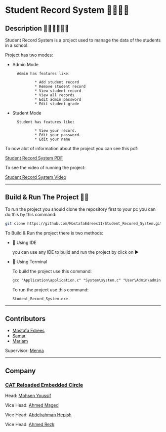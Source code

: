 # Student Record System 👨‍🎓👨‍🎓

## Description 👨🏾‍💻👨🏾‍💻
Student Record System is a project used to manage the data of the students in a school.

Project has two modes:

* Admin Mode
        
        Admin has features like:
        
                * Add student record
                * Remove student record
                * View student record
                * View all records
                * Edit admin password
                * Edit student grade

* Student Mode
        
        Student has features like:
        
                * View your record.
                * Edit your password.
                * Edit your name

To now alot of information about the project you can see this pdf:

[Student Record System PDF](https://drive.google.com/file/d/1G6d5u4RAeCquRJj-CYL04ESjOv4DDs8D/view?fbclid=IwAR36UkQcqMqWNTfCBJi3xcmbf4kOvFjw5pKQdI7BnKv9ZBoO2BbEgW0D6-E)

To see the video of running the project:

[Student Record System Video](https://drive.google.com/file/d/1G6d5u4RAeCquRJj-CYL04ESjOv4DDs8D/view?fbclid=IwAR36UkQcqMqWNTfCBJi3xcmbf4kOvFjw5pKQdI7BnKv9ZBoO2BbEgW0D6-E)
___

## Build & Run The Project 🔨🔨
To run the project you should clone the repository first to your pc you can do this by this command:

```bash
git clone https://github.com/MostafaEdrees11/Student_Recored_System.git
```

To Build & Run the project there is two methods:
* 📍 Using IDE

    you can use any IDE to build and run the project by click on ▶️ 
* 📍 Using Terminal

    To build the project use this command:
    ```gcc
    gcc "Application\application.c" "System\system.c" "User\Admin\admin.c" "User\Student\student.c" -o Student_Record_System.exe
    ```

    To run the project use this command:
    ```gcc
    Student_Record_System.exe
    ```
___

## Contributors
* [Mostafa Edrees](https://www.linkedin.com/in/mostafa-edrees-427373225/)
* [Samar](https://www.linkedin.com/in/samar-ibrahim-b6b2a1272/?originalSubdomain=eg)
* [Mariam](https://www.linkedin.com/in/mariam-elbeshbeeshy-346594225/)

Supervisor: [Menna](https://www.linkedin.com/in/menna-adel-063852236/)   
___

## Company
### [CAT Reloaded Embedded Circle](https://www.linkedin.com/company/cat-reloaded/mycompany/)


Head: [Mohsen Youssif](https://www.linkedin.com/in/mohsen-youssif-bb4198193/)

Vice Head: [Ahmed Maged](https://www.linkedin.com/in/ahmedmaged0a/?fbclid=IwAR3EY-blPqlp1R9GSPh3s9QtG1YqEUR8Lxg30rAK-Q7oXlwXYLipT8_ucAU)

Vice Head: [Abdelrahman Hepish](https://www.linkedin.com/in/abdelrahman-hepish/?fbclid=IwAR11al2ApvgepKeXkwfBWJMnCw7MPGAKZSV90sQZ2jEbcuwp4Y_INAzx-j8)

Vice Head: [Ahmed Rezk](https://www.linkedin.com/in/ahmed-rezk-926944199/?fbclid=IwAR1RmvdXztboZqaPVGSb7A6PTepiK4eZkCxOlJ53_LuyLBgKjshu-UsGJcM)


